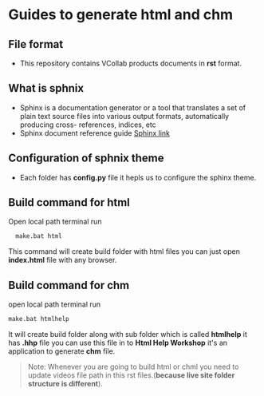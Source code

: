 # Guides to generate html and chm
## File format
- This repository contains VCollab products documents in **rst** format.
## What is sphnix 
- Sphinx is a documentation generator or a tool that translates a set of plain text source files into various output formats, automatically producing cross- 
  references, indices, etc
- Sphinx document reference guide [Sphinx link]
## Configuration of sphnix theme
- Each folder has **config.py** file it hepls us to configure the sphinx theme.
  
## Build command for html 
 Open local path terminal run 
     
     
```sh
  make.bat html
```


  This command will create build folder with html files you can just open **index.html** file with any browser.
## Build command for chm 
open local path terminal run


```sh
make.bat htmlhelp
```


 It will create build folder along with sub folder which is called **htmlhelp** it has **.hhp** file 
 you can use this file in to **Html Help Workshop** it's an application to generate **chm** file.  
> Note: Whenever you are going to build html or chml you need to update videos file path in this rst files.(**because live site folder structure is different**).
> 
> [Sphinx link]: https://www.sphinx-doc.org/en/master/

